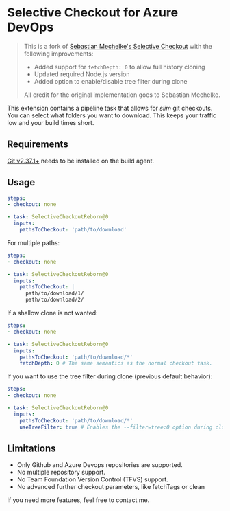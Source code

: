 # Selective Checkout for Azure DevOps

> This is a fork of [Sebastian Mechelke's Selective Checkout](https://marketplace.visualstudio.com/items?itemName=SebastianMechelke.SelectiveCheckout) with the following improvements:
> - Added support for `fetchDepth: 0` to allow full history cloning
> - Updated required Node.js version
> - Added option to enable/disable tree filter during clone
>
> All credit for the original implementation goes to Sebastian Mechelke.

This extension contains a pipeline task that allows for *slim* git checkouts.
You can select what folders you want to download.
This keeps your traffic low and your build times short.

## Requirements

[Git v2.37.1+](https://git-scm.com/downloads) needs to be installed on the build agent.

## Usage

```yaml
steps:
- checkout: none

- task: SelectiveCheckoutReborn@0
  inputs:
    pathsToCheckout: 'path/to/download'
```

For multiple paths:

```yaml
steps:
- checkout: none

- task: SelectiveCheckoutReborn@0
  inputs:
    pathsToCheckout: |
      path/to/download/1/
      path/to/download/2/
```

If a shallow clone is not wanted:

```yaml
steps:
- checkout: none

- task: SelectiveCheckoutReborn@0
  inputs:
    pathsToCheckout: 'path/to/download/*'
    fetchDepth: 0 # The same semantics as the normal checkout task.
```

If you want to use the tree filter during clone (previous default behavior):

```yaml
steps:
- checkout: none

- task: SelectiveCheckoutReborn@0
  inputs:
    pathsToCheckout: 'path/to/download/*'
    useTreeFilter: true # Enables the --filter=tree:0 option during clone
```

## Limitations

- Only Github and Azure Devops repositories are supported.
- No multiple repository support.
- No Team Foundation Version Control (TFVS) support.
- No advanced further checkout parameters, like fetchTags or clean

If you need more features, feel free to contact me.
